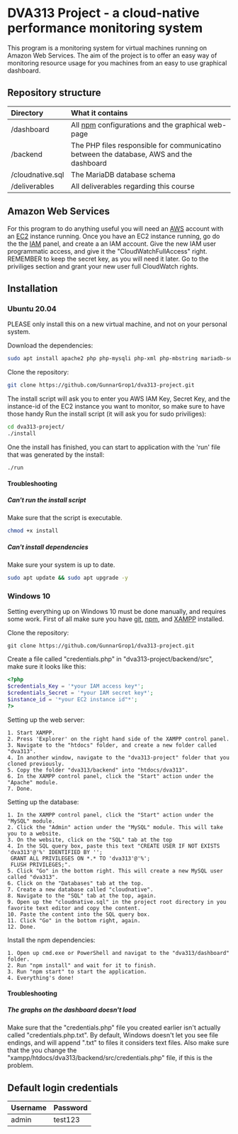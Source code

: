 # DVA313 Project - a cloud-native performance monitoring system
This program is a monitoring system for virtual machines running on Amazon Web Services.
The aim of the project is to offer an easy way of monitoring resource usage for you machines from an easy to use graphical dashboard.

## Repository structure
| Directory        |                                                                        What it contains |
|:-----------------|:----------------------------------------------------------------------------------------|
| /dashboard       |             All [npm](https://www.npmjs.com/) configurations and the graphical web-page |
| /backend         | The PHP files responsible for communicatino between the database, AWS and the dashboard |
| /cloudnative.sql |                                                             The MariaDB database schema |
| /deliverables    |                                                  All deliverables regarding this course |

## Amazon Web Services
For this program to do anything useful you will need an [AWS](https://aws.amazon.com/) account with an [EC2](https://console.aws.amazon.com/ec2/v2) instance running.
Once you have an EC2 instance running, go do the the [IAM](https://console.aws.amazon.com/iam) panel, and create a an IAM account.
Give the new IAM user programmatic access, and give it the "CloudWatchFullAccess" right. REMEMBER to keep the secret key, as you will need it later. Go to the priviliges section and grant your new user full CloudWatch rights.

## Installation

### Ubuntu 20.04
PLEASE only install this on a new virtual machine, and not on your personal system.

Download the dependencies:
```bash
sudo apt install apache2 php php-mysqli php-xml php-mbstring mariadb-server npm git
```

Clone the repository:
```bash
git clone https://github.com/GunnarGrop1/dva313-project.git
```

The install script will ask you to enter you AWS IAM Key, Secret Key, and the instance-id of the EC2 instance you want to monitor,
so make sure to have those handy
Run the install script (it will ask you for sudo priviliges):
```bash
cd dva313-project/
./install
```

One the install has finished, you can start to application with the 'run' file that was generated by the install:
```bash
./run
```

#### Troubleshooting

##### Can't run the install script
Make sure that the script is executable.
```bash
chmod +x install
```

##### Can't install dependencies
Make sure your system is up to date.
```bash
sudo apt update && sudo apt upgrade -y
```

### Windows 10
Setting everything up on Windows 10 must be done manually, and requires some work.
First of all make sure you have [git](https://git-scm.com/downloads), [npm](https://www.npmjs.com/get-npm), and [XAMPP](https://www.apachefriends.org/download.html) installed.

Clone the repository:
```
git clone https://github.com/GunnarGrop1/dva313-project.git
```

Create a file called "credentials.php" in "dva313-project/backend/src", make sure it looks like this:
```php
<?php
$credentials_Key = '*your IAM access key*';
$credentials_Secret = '*your IAM secret key*';
$instance_id = '*your EC2 instance id"*';
?>
```

Setting up the web server:
```
1. Start XAMPP.
2. Press 'Explorer' on the right hand side of the XAMPP control panel.
3. Navigate to the "htdocs" folder, and create a new folder called "dva313".
4. In another window, navigate to the "dva313-project" folder that you cloned previously.
5. Copy the folder "dva313/backend" into "htdocs/dva313".
6. In the XAMPP control panel, click the "Start" action under the "Apache" module.
7. Done.
```

Setting up the database:
```
1. In the XAMPP control panel, click the "Start" action under the "MySQL" module.
2. Click the "Admin" action under the "MySQL" module. This will take you to a website.
3. On the website, click on the "SQL" tab at the top
4. In the SQL query box, paste this text "CREATE USER IF NOT EXISTS 'dva313'@'%' IDENTIFIED BY '';
 GRANT ALL PRIVILEGES ON *.* TO 'dva313'@'%';
 FLUSH PRIVILEGES;".
5. Click "Go" in the bottom right. This will create a new MySQL user called "dva313".
6. Click on the "Databases" tab at the top.
7. Create a new database called "cloudnative".
8. Navigate to the "SQL" tab at the top, again.
9. Open up the "cloudnative.sql" in the project root directory in you favorite text editor and copy the content.
10. Paste the content into the SQL query box.
11. Click "Go" in the bottom right, again.
12. Done.
```

Install the npm dependencies:
```
1. Open up cmd.exe or PowerShell and navigat to the "dva313/dashboard" folder.
2. Run "npm install" and wait for it to finish.
3. Run "npm start" to start the application.
4. Everything's done!
```

#### Troubleshooting

##### The graphs on the dashboard doesn't load
Make sure that the "credentials.php" file you created earlier isn't actually called "credentials.php.txt". By default, Windows doesn't let you see file endings, and will append ".txt" to files it considers text files.
Also make sure that the you change the "xampp/htdocs/dva313/backend/src/credentials.php" file, if this is the problem.

## Default login credentials
| Username | Password |
|:---------|:---------|
| admin    |  test123 |
